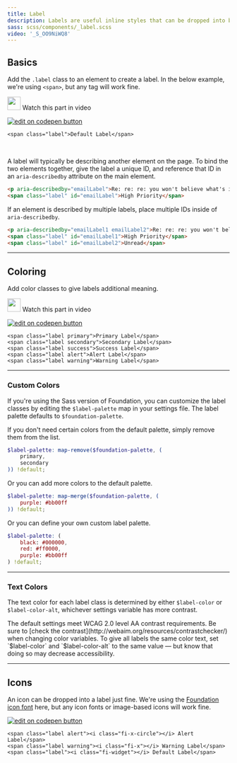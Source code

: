 ```yaml
---
title: Label
description: Labels are useful inline styles that can be dropped into body copy to call out certain sections or to attach metadata. For example, you can attach a label that notes when something was updated.
sass: scss/components/_label.scss
video: '_S_OO9NiWQ8'
---
```


## Basics

Add the `.label` class to an element to create a label. In the below example, we're using `<span>`, but any tag will work fine.

<p>
  <a class="" data-open-video="3:52"><img src="{{root}}assets/img/icons/watch-video-icon.svg" class="video-icon" height="30" width="30" alt=""> Watch this part in video</a>
</p>

<div class="docs-codepen-container">
  <a class="codepen-logo-link" href="https://codepen.io/IamManchanda/pen/pPKYVd?editors=1100" target="_blank"><img src="{{root}}assets/img/logos/edit-in-browser.svg" class="" height="" width="" alt="edit on codepen button"></a>
</div>

```html_example
<span class="label">Default Label</span>
```

<br>

A label will typically be describing another element on the page. To bind the two elements together, give the label a unique ID, and reference that ID in an `aria-describedby` attribute on the main element.

```html
<p aria-describedby="emailLabel">Re: re: re: you won't believe what's in this email!</p>
<span class="label" id="emailLabel">High Priority</span>
```

If an element is described by multiple labels, place multiple IDs inside of `aria-describedby`.

```html
<p aria-describedby="emailLabel1 emailLabel2">Re: re: re: you won't believe what's in this email!</p>
<span class="label" id="emailLabel1">High Priority</span>
<span class="label" id="emailLabel2">Unread</span>
```

---

## Coloring

Add color classes to give labels additional meaning.

<p>
  <a class="" data-open-video="4:04"><img src="{{root}}assets/img/icons/watch-video-icon.svg" class="video-icon" height="30" width="30" alt=""> Watch this part in video</a>
</p>

<div class="docs-codepen-container">
  <a class="codepen-logo-link" href="https://codepen.io/IamManchanda/pen/rmKRJK?editors=1100" target="_blank"><img src="{{root}}assets/img/logos/edit-in-browser.svg" class="" height="" width="" alt="edit on codepen button"></a>
</div>

```html_example
<span class="label primary">Primary Label</span>
<span class="label secondary">Secondary Label</span>
<span class="label success">Success Label</span>
<span class="label alert">Alert Label</span>
<span class="label warning">Warning Label</span>
```

---

### Custom Colors

If you're using the Sass version of Foundation, you can customize the label classes by editing the `$label-palette` map in your settings file. The label palette defaults to `$foundation-palette`.

If you don't need certain colors from the default palette, simply remove them from the list.

```scss
$label-palette: map-remove($foundation-palette, (
    primary,
    secondary
)) !default;
```

Or you can add more colors to the default palette.

```scss
$label-palette: map-merge($foundation-palette, (
    purple: #bb00ff
)) !default;
```

Or you can define your own custom label palette.

```scss
$label-palette: (
    black: #000000,
    red: #ff0000,
    purple: #bb00ff
) !default;
```

---

### Text Colors

The text color for each label class is determined by either `$label-color` or `$label-color-alt`, whichever settings variable has more contrast.

<div class="primary callout">
  <p>The default settings meet WCAG 2.0 level AA contrast requirements. Be sure to [check the contrast](http://webaim.org/resources/contrastchecker/) when changing color variables. To give all labels the same color text, set `$label-color` and `$label-color-alt` to the same value &mdash; but know that doing so may decrease accessibility.</p>
</div>

---

## Icons

An icon can be dropped into a label just fine. We're using the [Foundation icon font](http://zurb.com/playground/foundation-icon-fonts-3) here, but any icon fonts or image-based icons will work fine.

<div class="docs-codepen-container">
  <a class="codepen-logo-link" href="https://codepen.io/IamManchanda/pen/dWKrgb?editors=1100" target="_blank"><img src="{{root}}assets/img/logos/edit-in-browser.svg" class="" height="" width="" alt="edit on codepen button"></a>
</div>

```html_example
<span class="label alert"><i class="fi-x-circle"></i> Alert Label</span>
<span class="label warning"><i class="fi-x"></i> Warning Label</span>
<span class="label"><i class="fi-widget"></i> Default Label</span>
```
